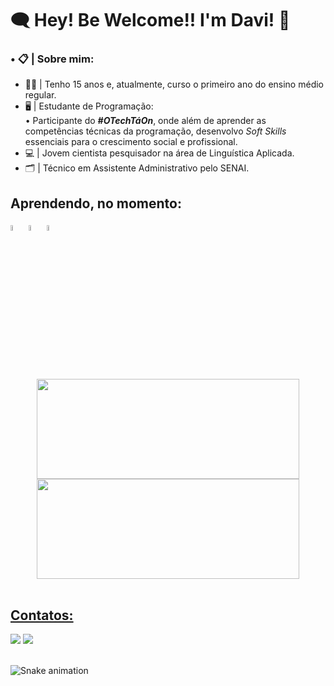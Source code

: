 # 🗨 Hey! Be Welcome!! I'm Davi! 🔎
### • 📋 | Sobre mim:
* 👦🏽 | Tenho 15 anos e, atualmente, curso o primeiro ano do ensino médio regular.
* 🖥 | Estudante de Programação:<br>
• Participante do **_#OTechTáOn_**, onde além de aprender as competências técnicas da programação, desenvolvo _Soft Skills_ essenciais para o crescimento social e profissional.
* 💻 | Jovem cientista pesquisador na área de Linguística Aplicada.
* 🗂 | Técnico em Assistente Administrativo pelo SENAI.

## Aprendendo, no momento: 
<div>
<img src="https://cdn.jsdelivr.net/gh/devicons/devicon/icons/git/git-original.svg" width="5%" height="5%"/> 
<img src="https://cdn.jsdelivr.net/gh/devicons/devicon/icons/javascript/javascript-original.svg" width="5%" height="5%" />
<img src="https://cdn.jsdelivr.net/gh/devicons/devicon/icons/html5/html5-original.svg" width="5%" height="5%" />
</div>
<br>
<br>
<br>
<div align="center">
  <div style="display: flex;">
    <a href="https://github.com/nDavii">
    <img height="160em" width="420em" src="https://github-readme-stats.vercel.app/api/top-langs/?username=nDavii&layout=compact&langs_count=7&theme=dracula"/>
    <img height="160em" width="420em" src="https://github-readme-stats.vercel.app/api?username=nDavii&show_icons=true&theme=dracula&include_all_commits=true&count_private=true"/>
   </div>
</div>
<br>
  
## Contatos:
<div>
<a href = "mailto:ndaviix@gmail.com"><img src="https://img.shields.io/badge/Gmail-D14836?style=for-the-badge&logo=gmail&logoColor=white" target="_blank"></a>
<a href="https://www.linkedin.com/in/davi-nascimento-de-jesus" target="_blank"><img src="https://img.shields.io/badge/-LinkedIn-%230077B5?style=for-the-badge&logo=linkedin&logoColor=white" target="_blank"></a>   
</div>
<br>
  
![Snake animation](https://github.com/nDavii/nDavii/blob/output/github-contribution-grid-snake.svg)
  

